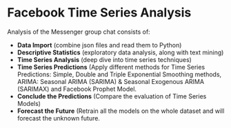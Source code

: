 # Facebook Time Series Analysis

Analysis of the Messenger group chat consists of:
- **Data Import** (combine json files and read them to Python)
- **Descriptive Statistics** (exploratory data analysis, along with text mining)
- **Time Series Analysis** (deep dive into time series techniques)
- **Time Series Predictions** (Apply different methods for Time Series Predictions: Simple, Double and Triple Exponential Smoothing methods, ARIMA: Seasonal ARIMA (SARIMA) & Seasonal Exogenous ARIMA (SARIMAX) and Facebook Prophet Model.
- **Conclude the Predictions** (Compare the evaluation of Time Series Models)
- **Forecast the Future** (Retrain all the models on the whole dataset and will forecast the unknown future.
